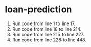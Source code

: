 # loan-prediction
1) Run code from line 1 to line 17.
2) Run code from line 18 to line 214.
3) Run code from line 215 to line 227.
4) Run code from line 228 to line 448.
